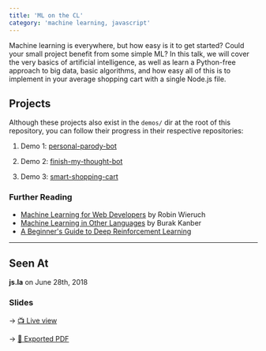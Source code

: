```yaml
---
title: 'ML on the CL'
category: 'machine learning, javascript'
---
```


Machine learning is everywhere, but how easy is it to get started? Could your small project benefit from some simple ML? In this talk, we will cover the very basics of artificial intelligence, as well as learn a Python-free approach to big data, basic algorithms, and how easy all of this is to implement in your average shopping cart with a single Node.js file.

## Projects

Although these projects also exist in the `demos/` dir at the root of this repository, you can follow their progress in their respective repositories:

1. Demo 1: [personal-parody-bot](https://github.com/kale-stew/personal-parody-bot)

2. Demo 2: [finish-my-thought-bot](https://github.com/kale-stew/finish-my-thought-bot)

3. Demo 3: [smart-shopping-cart](https://github.com/kale-stew/smart-shopping-cart)

### Further Reading

- [Machine Learning for Web Developers](https://www.robinwieruch.de/machine-learning-javascript-web-developers/) by Robin Wieruch
- [Machine Learning in Other Languages](http://burakkanber.com/blog/machine-learning-in-other-languages-introduction/) by Burak Kanber
- [A Beginner's Guide to Deep Reinforcement Learning](https://deeplearning4j.org/deepreinforcementlearning)

---

## Seen At

**js.la** on June 28th, 2018

### Slides

→ [📺 Live view](https://kale-stew.github.io/ml-on-the-cl)

→ [📑 Exported PDF](https://github.com/kale-stew/ml-on-the-cl/blob/master/final.pdf)
